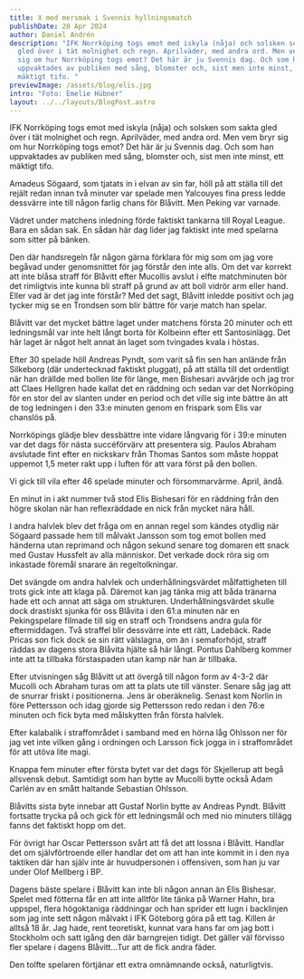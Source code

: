 ```yaml
---
title: X med mersmak i Svennis hyllningsmatch
publishDate: 20 Apr 2024
author: Daniel Andrén
description: "IFK Norrköping togs emot med iskyla (nåja) och solsken som sakta
  gled över i tät molnighet och regn. Aprilväder, med andra ord. Men vem bryr
  sig om hur Norrköping togs emot? Det här är ju Svennis dag. Och som han
  uppvaktades av publiken med sång, blomster och, sist men inte minst, ett
  mäktigt tifo. "
previewImage: /assets/blog/elis.jpg
intro: "Foto: Emelie Hübner"
layout: ../../layouts/BlogPost.astro
---
```

IFK Norrköping togs emot med iskyla (nåja) och solsken som sakta gled över i tät molnighet och regn. Aprilväder, med andra ord. Men vem bryr sig om hur Norrköping togs emot? Det här är ju Svennis dag. Och som han uppvaktades av publiken med sång, blomster och, sist men inte minst, ett mäktigt tifo. 

Amadeus Sögaard, som tjatats in i elvan av sin far, höll på att ställa till det rejält redan innan två minuter var spelade men Yalcouyes fina press ledde dessvärre inte till någon farlig chans för Blåvitt. Men Peking var varnade. 

Vädret under matchens inledning förde faktiskt tankarna till Royal League. Bara en sådan sak. En sådan här dag lider jag faktiskt inte med spelarna som sitter på bänken.

Den där handsregeln får någon gärna förklara för mig som om jag vore begåvad under genomsnittet för jag förstår den inte alls. Om det var korrekt att inte blåsa straff för Blåvitt efter Mucollis avslut i elfte matchminuten bör det rimligtvis inte kunna bli straff på grund av att boll vidrör arm eller hand. Eller vad är det jag inte förstår? Med det sagt, Blåvitt inledde positivt och jag tycker mig se en Trondsen som blir bättre för varje match han spelar. 

Blåvitt var det mycket bättre laget under matchens första 20 minuter och ett ledningsmål var inte helt långt borta för Kolbeinn efter ett Santosinlägg. Det här laget är något helt annat än laget som tvingades kvala i höstas. 

Efter 30 spelade höll Andreas Pyndt, som varit så fin sen han anlände från Silkeborg (där undertecknad faktiskt pluggat), på att ställa till det ordentligt när han drällde med bollen lite för länge, men Bishesari avvärjde och jag tror att Claes Hellgren hade kallat det en räddning och sedan var det Norrköping för en stor del av slanten under en period och det ville sig inte bättre än att de tog ledningen i den 33:e minuten genom en frispark som Elis var chanslös på. 

Norrköpings glädje blev dessbättre inte vidare långvarig för i 39:e minuten var det dags för nästa succéförvärv att presentera sig. Paulos Abraham avslutade fint efter en nickskarv från Thomas Santos som måste hoppat uppemot 1,5 meter rakt upp i luften för att vara först på den bollen. 

Vi gick till vila efter 46 spelade minuter och försommarvärme. April, ändå. 

En minut in i akt nummer två stod Elis Bishesari för en räddning från den högre skolan när han reflexräddade en nick från mycket nära håll. 

I andra halvlek blev det fråga om en annan regel som kändes otydlig när Sögaard passade hem till målvakt Jansson som tog emot bollen med händerna utan reprimand och någon sekund senare tog domaren ett snack med Gustav Hussfelt av alla människor. Det verkade dock röra sig om inkastade föremål snarare än regeltolkningar. 

Det svängde om andra halvlek och underhållningsvärdet målfattigheten till trots gick inte att klaga på. Däremot kan jag tänka mig att båda tränarna hade ett och annat att säga om strukturen. Underhållningsvärdet skulle dock drastiskt sjunka för oss Blåvita i den 61:a minuten när en Pekingspelare filmade till sig en straff och Trondsens andra gula för eftermiddagen. Två straffel blir dessvärre inte ett rätt, Ladebäck. Rade Pricas son fick dock se sin rätt välslagna, om än i semaforhöjd, straff räddas av dagens stora Blåvita hjälte så här långt. Pontus Dahlberg kommer inte att ta tillbaka förstaspaden utan kamp när han är tillbaka. 

Efter utvisningen såg Blåvitt ut att övergå till någon form av 4-3-2 där Mucolli och Abraham turas om att ta plats ute till vänster. Senare såg jag att de snurrar friskt i positionerna. Jens är oberäknelig. Senast kom Norlin in före Pettersson och idag gjorde sig Pettersson redo redan i den 76:e minuten och fick byta med målskytten från första halvlek. 

Efter kalabalik i straffområdet i samband med en hörna låg Ohlsson ner för jag vet inte vilken gång i ordningen och Larsson fick jogga in i straffområdet för att utöva lite magi. 

Knappa fem minuter efter första bytet var det dags för Skjellerup att begå allsvensk debut. Samtidigt som han bytte av Mucolli bytte också Adam Carlén av en smått haltande Sebastian Ohlsson. 

Blåvitts sista byte innebar att Gustaf Norlin bytte av Andreas Pyndt. Blåvitt fortsatte trycka på och gick för ett ledningsmål och med nio minuters tillägg fanns det faktiskt hopp om det. 

För övrigt har Oscar Pettersson svårt att få det att lossna i Blåvitt. Handlar det om självförtroende eller handlar det om att han inte kommit in i den nya taktiken där han själv inte är huvudpersonen i offensiven, som han ju var under Olof Mellberg i BP. 

Dagens bäste spelare i Blåvitt kan inte bli någon annan än Elis Bishesar. Spelet med fötterna får en att inte alltför lite tänka på Warner Hahn, bra uppspel, flera högoktaniga räddningar och han sprider ett lugn i backlinjen som jag inte sett någon målvakt i IFK Göteborg göra på ett tag. Killen är alltså 18 år. Jag hade, rent teoretiskt, kunnat vara hans far om jag bott i Stockholm och satt igång den där barngrejen tidigt. Det gäller väl förvisso fler spelare i dagens Blåvitt…Tur att de fick andra fäder. 

Den tolfte spelaren förtjänar ett extra omnämnande också, naturligtvis.
